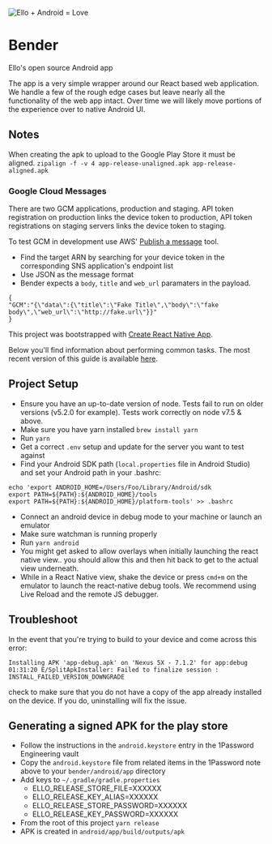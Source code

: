 ![Ello + Android = Love](https://cloud.githubusercontent.com/assets/12459/13925727/0dc96a7a-ef4f-11e5-9fb0-b23a73551e7f.jpg)

# Bender
Ello's open source Android app

The app is a very simple wrapper around our React based web application. We handle a few of the rough edge cases but leave nearly all the functionality of the web app intact. Over time we will likely move portions of the experience over to native Android UI.

## Notes

When creating the apk to upload to the Google Play Store it must be aligned.
`zipalign -f -v 4 app-release-unaligned.apk app-release-aligned.apk`

### Google Cloud Messages
There are two GCM applications, production and staging. API token registration on production links the device token to production, API token registrations on staging servers links the device token to staging.

To test GCM in development use AWS' [Publish a message](https://console.aws.amazon.com/sns/v2/home?region=us-east-1#/publish) tool.
* Find the target ARN by searching for your device token in the corresponding SNS application's endpoint list
* Use JSON as the message format
* Bender expects a `body`, `title` and `web_url` paramaters in the payload.
```
{
"GCM":"{\"data\":{\"title\":\"Fake Title\",\"body\":\"fake body\",\"web_url\":\"http://fake.url\"}}"
}
```

This project was bootstrapped with [Create React Native App](https://github.com/react-community/create-react-native-app).

Below you'll find information about performing common tasks. The most recent version of this guide is available [here](https://github.com/react-community/create-react-native-app/blob/master/react-native-scripts/template/README.md).

## Project Setup
* Ensure you have an up-to-date version of node. Tests fail to run on older versions (v5.2.0 for example). Tests work correctly on node v7.5 & above.
* Make sure you have yarn installed `brew install yarn`
* Run `yarn`
* Get a correct `.env` setup and update for the server you want to test against
* Find your Android SDK path (`local.properties` file in Android Studio) and set your Android path in your .bashrc:
```
echo 'export ANDROID_HOME=/Users/Foo/Library/Android/sdk
export PATH=${PATH}:${ANDROID_HOME}/tools
export PATH=${PATH}:${ANDROID_HOME}/platform-tools' >> .bashrc
```
* Connect an android device in debug mode to your machine or launch an emulator
* Make sure watchman is running properly
* Run `yarn android`
* You might get asked to allow overlays when initially launching the react
  native view.. you should allow this and then hit back to get to the actual
  view underneath.
* While in a React Native view, shake the device or press `cmd+m` on the emulator
  to launch the react-native debug tools. We recommend using Live Reload and the
  remote JS debugger.

## Troubleshoot
In the event that you're trying to build to your device and come across this
error:
```
Installing APK 'app-debug.apk' on 'Nexus 5X - 7.1.2' for app:debug
01:31:20 E/SplitApkInstaller: Failed to finalize session : INSTALL_FAILED_VERSION_DOWNGRADE
```
check to make sure that you do not have a copy of the app already installed on
the device. If you do, uninstalling will fix the issue.

## Generating a signed APK for the play store
* Follow the instructions in the `android.keystore` entry in the 1Password Engineering vault
* Copy the `android.keystore` file from related items in the 1Password note above to your `bender/android/app` directory
* Add keys to `~/.gradle/gradle.properties`
  - ELLO_RELEASE_STORE_FILE=XXXXXX
  - ELLO_RELEASE_KEY_ALIAS=XXXXXX
  - ELLO_RELEASE_STORE_PASSWORD=XXXXXX
  - ELLO_RELEASE_KEY_PASSWORD=XXXXXX
* From the root of this project `yarn release`
* APK is created in `android/app/build/outputs/apk`
